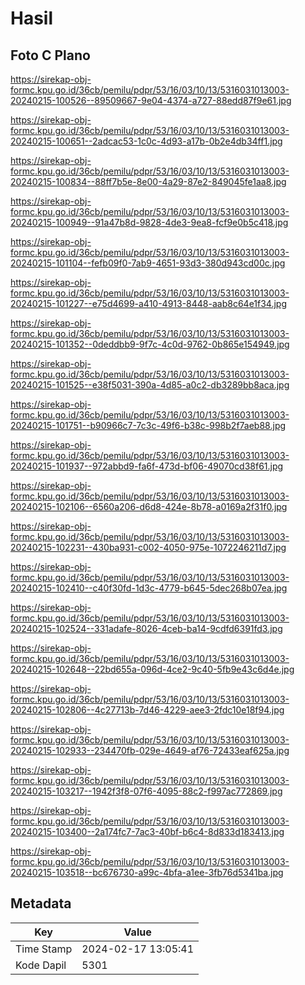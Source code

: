 # Hasil

## Foto C Plano

https://sirekap-obj-formc.kpu.go.id/36cb/pemilu/pdpr/53/16/03/10/13/5316031013003-20240215-100526--89509667-9e04-4374-a727-88edd87f9e61.jpg

https://sirekap-obj-formc.kpu.go.id/36cb/pemilu/pdpr/53/16/03/10/13/5316031013003-20240215-100651--2adcac53-1c0c-4d93-a17b-0b2e4db34ff1.jpg

https://sirekap-obj-formc.kpu.go.id/36cb/pemilu/pdpr/53/16/03/10/13/5316031013003-20240215-100834--88ff7b5e-8e00-4a29-87e2-849045fe1aa8.jpg

https://sirekap-obj-formc.kpu.go.id/36cb/pemilu/pdpr/53/16/03/10/13/5316031013003-20240215-100949--91a47b8d-9828-4de3-9ea8-fcf9e0b5c418.jpg

https://sirekap-obj-formc.kpu.go.id/36cb/pemilu/pdpr/53/16/03/10/13/5316031013003-20240215-101104--fefb09f0-7ab9-4651-93d3-380d943cd00c.jpg

https://sirekap-obj-formc.kpu.go.id/36cb/pemilu/pdpr/53/16/03/10/13/5316031013003-20240215-101227--e75d4699-a410-4913-8448-aab8c64e1f34.jpg

https://sirekap-obj-formc.kpu.go.id/36cb/pemilu/pdpr/53/16/03/10/13/5316031013003-20240215-101352--0deddbb9-9f7c-4c0d-9762-0b865e154949.jpg

https://sirekap-obj-formc.kpu.go.id/36cb/pemilu/pdpr/53/16/03/10/13/5316031013003-20240215-101525--e38f5031-390a-4d85-a0c2-db3289bb8aca.jpg

https://sirekap-obj-formc.kpu.go.id/36cb/pemilu/pdpr/53/16/03/10/13/5316031013003-20240215-101751--b90966c7-7c3c-49f6-b38c-998b2f7aeb88.jpg

https://sirekap-obj-formc.kpu.go.id/36cb/pemilu/pdpr/53/16/03/10/13/5316031013003-20240215-101937--972abbd9-fa6f-473d-bf06-49070cd38f61.jpg

https://sirekap-obj-formc.kpu.go.id/36cb/pemilu/pdpr/53/16/03/10/13/5316031013003-20240215-102106--6560a206-d6d8-424e-8b78-a0169a2f31f0.jpg

https://sirekap-obj-formc.kpu.go.id/36cb/pemilu/pdpr/53/16/03/10/13/5316031013003-20240215-102231--430ba931-c002-4050-975e-1072246211d7.jpg

https://sirekap-obj-formc.kpu.go.id/36cb/pemilu/pdpr/53/16/03/10/13/5316031013003-20240215-102410--c40f30fd-1d3c-4779-b645-5dec268b07ea.jpg

https://sirekap-obj-formc.kpu.go.id/36cb/pemilu/pdpr/53/16/03/10/13/5316031013003-20240215-102524--331adafe-8026-4ceb-ba14-9cdfd6391fd3.jpg

https://sirekap-obj-formc.kpu.go.id/36cb/pemilu/pdpr/53/16/03/10/13/5316031013003-20240215-102648--22bd655a-096d-4ce2-9c40-5fb9e43c6d4e.jpg

https://sirekap-obj-formc.kpu.go.id/36cb/pemilu/pdpr/53/16/03/10/13/5316031013003-20240215-102806--4c27713b-7d46-4229-aee3-2fdc10e18f94.jpg

https://sirekap-obj-formc.kpu.go.id/36cb/pemilu/pdpr/53/16/03/10/13/5316031013003-20240215-102933--234470fb-029e-4649-af76-72433eaf625a.jpg

https://sirekap-obj-formc.kpu.go.id/36cb/pemilu/pdpr/53/16/03/10/13/5316031013003-20240215-103217--1942f3f8-07f6-4095-88c2-f997ac772869.jpg

https://sirekap-obj-formc.kpu.go.id/36cb/pemilu/pdpr/53/16/03/10/13/5316031013003-20240215-103400--2a174fc7-7ac3-40bf-b6c4-8d833d183413.jpg

https://sirekap-obj-formc.kpu.go.id/36cb/pemilu/pdpr/53/16/03/10/13/5316031013003-20240215-103518--bc676730-a99c-4bfa-a1ee-3fb76d5341ba.jpg


## Metadata

| Key        | Value               |
| ---------- | ------------------- |
| Time Stamp | 2024-02-17 13:05:41 |
| Kode Dapil | 5301                |



